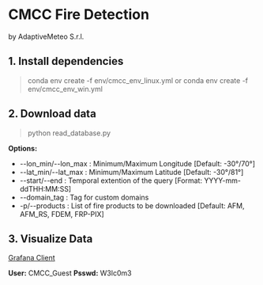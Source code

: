 # CMCC Fire Detection
by AdaptiveMeteo S.r.l.

## 1. Install dependencies

> conda env create -f env/cmcc_env_linux.yml
or
> conda env create -f env/cmcc_env_win.yml

## 2. Download data

> python read_database.py

**Options:**
- --lon_min/--lon_max : Minimum/Maximum Longitude [Default: -30°/70°]
- --lat_min/--lat_max : Minimum/Maximum Latitude [Default: -30°/81°]
- --start/--end       : Temporal extention of the query [Format: YYYY-mm-ddTHH:MM:SS]
- --domain_tag        : Tag for custom domains
- -p/--products       : List of fire products to be downloaded [Default: AFM, AFM_RS, FDEM, FRP-PIX]

## 3. Visualize Data

[Grafana Client](http://elena.hopto.org:50022)


**User:**  CMCC_Guest 
**Psswd:** W3lc0m3
